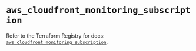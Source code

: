 # `aws_cloudfront_monitoring_subscription`

Refer to the Terraform Registry for docs: [`aws_cloudfront_monitoring_subscription`](https://registry.terraform.io/providers/hashicorp/aws/4.67.0/docs/resources/cloudfront_monitoring_subscription).
